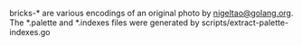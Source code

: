 bricks-* are various encodings of an original photo by nigeltao@golang.org. The
*.palette and *.indexes files were generated by
scripts/extract-palette-indexes.go
